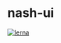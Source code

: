 # nash-ui

[![lerna](https://img.shields.io/badge/maintained%20with-lerna-cc00ff.svg)](https://lernajs.io/)
